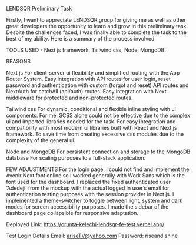 LENDSQR Preliminary Task

Firstly, I want to appreciate LENDSQR group for giving me as well as other great developers the opportunity to learn and grow in this preliminary task. Despite the challenges faced, I was finally able to complete the task to the best of my ability. Here is a summary of the process involved.

TOOLS USED - Next js framework, Tailwind css, Node, MongoDB.

REASONS

Next js
For client-server ui flexibility and simplified routing with the App Router System.
Easy integration with API routes for user login, reset password and authentication with custom (forgot and reset) API routes and NextAuth for catchAll (api/auth) routes.
Easy integration with Next middleware for protected and non-protected routes.

Tailwind css
For dynamic, conditional and flexible inline styling with ui components. For me, SCSS alone could not be effective due to the complex ui and imported libraries needed for the task.
For easy integration and compatibility with most modern ui libraries built with React and Next js framework.
To save time from creating excessive css modules due to the complexity of the general ui.

Node and MongoDB
For persistent connection and storage to the MongoDB database
For scaling purposes to a full-stack application.

FEW ADJUSTMENTS
For the login page, I could not find and implement the Avenir Next font online so I worked generally with Work Sans which is the font used for the dashboard.
I replaced the fixed authenticated user ‘Adedeji’ from the mockup with the actual logged in user’s email for authentication testing purposes with the session provider in Next js.
I implemented a theme-switcher to toggle between light, system and dark modes for screen accessibility purposes.
I made the sidebar of the dashboard page collapsible for responsive adaptation.

Deployed Link:
https://orunta-kelechi-lendsqr-fe-test.vercel.app/

Test Login Details
Email: ariseTV@yahoo.com
Password: riseand shine